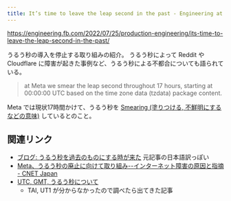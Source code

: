```yaml
---
title: It’s time to leave the leap second in the past - Engineering at Meta
---
```


https://engineering.fb.com/2022/07/25/production-engineering/its-time-to-leave-the-leap-second-in-the-past/

うるう秒の導入を停止する取り組みの紹介。
うるう秒によって Reddit や Cloudflare に障害が起きた事例など、うるう秒による不都合についても語られている。

> at Meta we smear the leap second throughout 17 hours, starting at 00:00:00 UTC based on the time zone data (tzdata) package content.

Meta では現状17時間かけて、うるう秒を [Smearing (塗りつける, 不鮮明にする などの意味)](https://ejje.weblio.jp/content/smear) しているとのこと。

## 関連リンク

- [ブログ: うるう秒を過去のものにする時が来た](https://okuranagaimo.blogspot.com/2022/07/blog-post_97.html) 元記事の日本語訳っぽい
- [Meta、うるう秒の廃止に向けて取り組み--インターネット障害の原因と指摘 - CNET Japan](https://japan.cnet.com/article/35190929/)
- [UTC, GMT, うるう秒について](https://www.time-j.net/uc/gmt-utc/)
  - TAI, UT1 が分からなかったので調べたら出てきた記事
